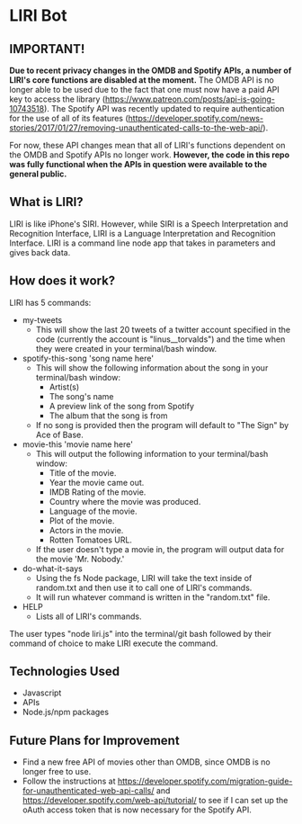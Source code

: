 # LIRI Bot

## IMPORTANT!
**Due to recent privacy changes in the OMDB and Spotify APIs, a number of LIRI's core functions are disabled at the moment.**
The OMDB API is no longer able to be used due to the fact that one must now have a paid API key to access the library (https://www.patreon.com/posts/api-is-going-10743518). 
The Spotify API was recently updated to require authentication for the use of all of its features (https://developer.spotify.com/news-stories/2017/01/27/removing-unauthenticated-calls-to-the-web-api/).

For now, these API changes mean that all of LIRI's functions dependent on the OMDB and Spotify APIs no longer work. **However, the code in this repo was fully functional when the APIs in question were available to the general public.**

## What is LIRI?

LIRI is like iPhone's SIRI. However, while SIRI is a Speech Interpretation and Recognition Interface, LIRI is a Language Interpretation and Recognition Interface. LIRI is a command line node app that takes in parameters and gives back data.

## How does it work?

LIRI has 5 commands:
* my-tweets
	* This will show the last 20 tweets of a twitter account specified in the code (currently the account is "linus__torvalds") and the time when they were created in your terminal/bash window.
* spotify-this-song 'song name here'
	* This will show the following information about the song in your terminal/bash window:
		 * Artist(s)
		 * The song's name
		 * A preview link of the song from Spotify
		 * The album that the song is from
	* If no song is provided then the program will default to "The Sign" by Ace of Base.
* movie-this 'movie name here'
	* This will output the following information to your terminal/bash window:
	   * Title of the movie.
	   * Year the movie came out.
	   * IMDB Rating of the movie.
	   * Country where the movie was produced.
	   * Language of the movie.
	   * Plot of the movie.
	   * Actors in the movie.
	   * Rotten Tomatoes URL.
	* If the user doesn't type a movie in, the program will output data for the movie 'Mr. Nobody.'
* do-what-it-says
	* Using the fs Node package, LIRI will take the text inside of random.txt and then use it to call one of LIRI's commands.
	* It will run whatever command is written in the "random.txt" file.
* HELP
	* Lists all of LIRI's commands. 

The user types "node liri.js" into the terminal/git bash followed by their command of choice to make LIRI execute the command. 

## Technologies Used
* Javascript
* APIs
* Node.js/npm packages

## Future Plans for Improvement
* Find a new free API of movies other than OMDB, since OMDB is no longer free to use.
* Follow the instructions at https://developer.spotify.com/migration-guide-for-unauthenticated-web-api-calls/ and https://developer.spotify.com/web-api/tutorial/ to see if I can set up the oAuth access token that is now necessary for the Spotify API. 

